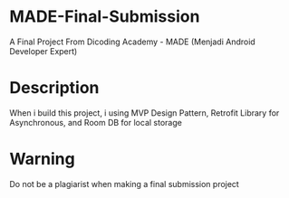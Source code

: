 # MADE-Final-Submission
A Final Project From Dicoding Academy - MADE (Menjadi Android Developer Expert)

# Description
When i build this project, i using MVP Design Pattern, Retrofit Library for Asynchronous, and Room DB for local storage

# Warning
Do not be a plagiarist when making a final submission project
